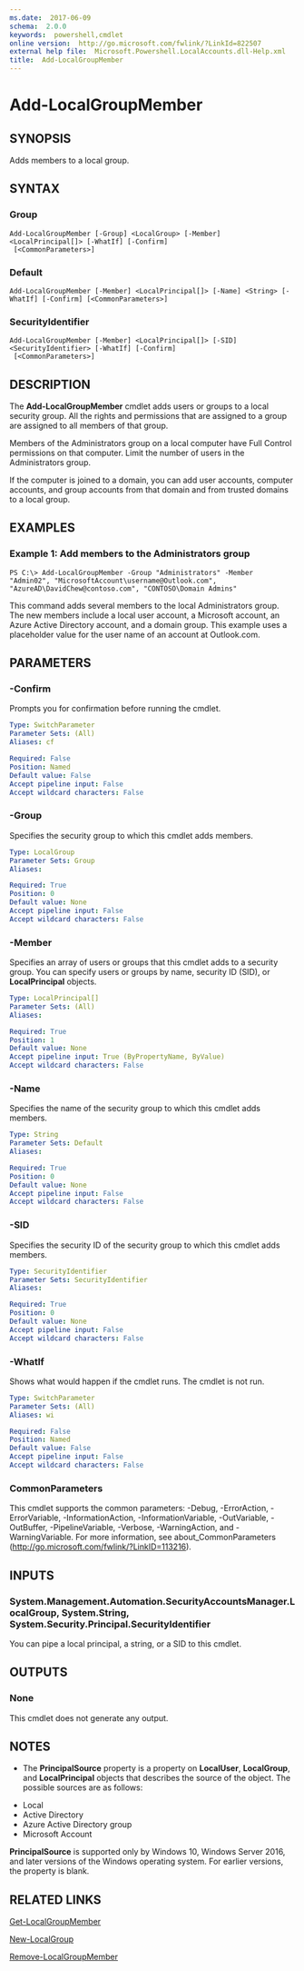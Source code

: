 ```yaml
---
ms.date:  2017-06-09
schema:  2.0.0
keywords:  powershell,cmdlet
online version:  http://go.microsoft.com/fwlink/?LinkId=822507
external help file:  Microsoft.Powershell.LocalAccounts.dll-Help.xml
title:  Add-LocalGroupMember
---
```


# Add-LocalGroupMember

## SYNOPSIS
Adds members to a local group.

## SYNTAX

### Group
```
Add-LocalGroupMember [-Group] <LocalGroup> [-Member] <LocalPrincipal[]> [-WhatIf] [-Confirm]
 [<CommonParameters>]
```

### Default
```
Add-LocalGroupMember [-Member] <LocalPrincipal[]> [-Name] <String> [-WhatIf] [-Confirm] [<CommonParameters>]
```

### SecurityIdentifier
```
Add-LocalGroupMember [-Member] <LocalPrincipal[]> [-SID] <SecurityIdentifier> [-WhatIf] [-Confirm]
 [<CommonParameters>]
```

## DESCRIPTION
The **Add-LocalGroupMember** cmdlet adds users or groups to a local security group.
All the rights and permissions that are assigned to a group are assigned to all members of that group.

Members of the Administrators group on a local computer have Full Control permissions on that computer.
Limit the number of users in the Administrators group.

If the computer is joined to a domain, you can add user accounts, computer accounts, and group accounts from that domain and from trusted domains to a local group.

## EXAMPLES

### Example 1: Add members to the Administrators group
```
PS C:\> Add-LocalGroupMember -Group "Administrators" -Member "Admin02", "MicrosoftAccount\username@Outlook.com", "AzureAD\DavidChew@contoso.com", "CONTOSO\Domain Admins"
```

This command adds several members to the local Administrators group.
The new members include a local user account, a Microsoft account, an Azure Active Directory account, and a domain group.
This example uses a placeholder value for the user name of an account at Outlook.com.

## PARAMETERS

### -Confirm
Prompts you for confirmation before running the cmdlet.

```yaml
Type: SwitchParameter
Parameter Sets: (All)
Aliases: cf

Required: False
Position: Named
Default value: False
Accept pipeline input: False
Accept wildcard characters: False
```

### -Group
Specifies the security group to which this cmdlet adds members.

```yaml
Type: LocalGroup
Parameter Sets: Group
Aliases: 

Required: True
Position: 0
Default value: None
Accept pipeline input: False
Accept wildcard characters: False
```

### -Member
Specifies an array of users or groups that this cmdlet adds to a security group.
You can specify users or groups by name, security ID (SID), or **LocalPrincipal** objects.

```yaml
Type: LocalPrincipal[]
Parameter Sets: (All)
Aliases: 

Required: True
Position: 1
Default value: None
Accept pipeline input: True (ByPropertyName, ByValue)
Accept wildcard characters: False
```

### -Name
Specifies the name of the security group to which this cmdlet adds members.

```yaml
Type: String
Parameter Sets: Default
Aliases: 

Required: True
Position: 0
Default value: None
Accept pipeline input: False
Accept wildcard characters: False
```

### -SID
Specifies the security ID of the security group to which this cmdlet adds members.

```yaml
Type: SecurityIdentifier
Parameter Sets: SecurityIdentifier
Aliases: 

Required: True
Position: 0
Default value: None
Accept pipeline input: False
Accept wildcard characters: False
```

### -WhatIf
Shows what would happen if the cmdlet runs.
The cmdlet is not run.

```yaml
Type: SwitchParameter
Parameter Sets: (All)
Aliases: wi

Required: False
Position: Named
Default value: False
Accept pipeline input: False
Accept wildcard characters: False
```

### CommonParameters
This cmdlet supports the common parameters: -Debug, -ErrorAction, -ErrorVariable, -InformationAction, -InformationVariable, -OutVariable, -OutBuffer, -PipelineVariable, -Verbose, -WarningAction, and -WarningVariable. For more information, see about_CommonParameters (http://go.microsoft.com/fwlink/?LinkID=113216).

## INPUTS

### System.Management.Automation.SecurityAccountsManager.LocalGroup, System.String, System.Security.Principal.SecurityIdentifier
You can pipe a local principal, a string, or a SID to this cmdlet.

## OUTPUTS

### None
This cmdlet does not generate any output.

## NOTES
* The **PrincipalSource** property is a property on **LocalUser**, **LocalGroup**, and **LocalPrincipal** objects that describes the source of the object. The possible sources are as follows: 

- Local 
- Active Directory 
- Azure Active Directory group 
- Microsoft Account 

**PrincipalSource** is supported only by Windows 10, Windows Server 2016, and later versions of the Windows operating system. For earlier versions, the property is blank.

## RELATED LINKS

[Get-LocalGroupMember](Get-LocalGroupMember.md)

[New-LocalGroup](New-LocalGroup.md)

[Remove-LocalGroupMember](Remove-LocalGroupMember.md)

